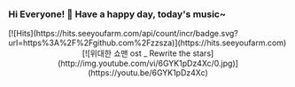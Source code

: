 ### Hi Everyone! 👋 Have a happy day, today's music~ 
  <div align=left>
  [![Hits](https://hits.seeyoufarm.com/api/count/incr/badge.svg?url=https%3A%2F%2Fgithub.com%2Fzzsza)](https://hits.seeyoufarm.com) 
  </div>
  
<div align=center>
[![위대한 쇼맨 ost _ Rewrite the stars](http://img.youtube.com/vi/6GYK1pDz4Xc/0.jpg)](https://youtu.be/6GYK1pDz4Xc)
</div>
<!--
**choijisoo-94/choijisoo-94** is a ✨ _special_ ✨ repository because its `README.md` (this file) appears on your GitHub profile.

Here are some ideas to get you started:

- 🔭 I’m currently working on ...
- 🌱 I’m currently learning ...
- 👯 I’m looking to collaborate on ...
- 🤔 I’m looking for help with ...
- 💬 Ask me about ...
- 📫 How to reach me: ...
- 😄 Pronouns: ...
- ⚡ Fun fact: ...
-->

